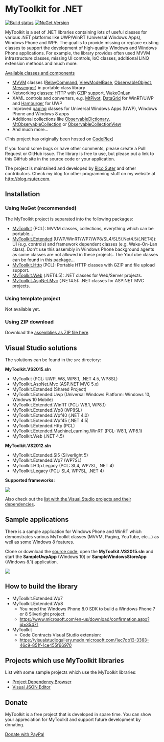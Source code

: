 # MyToolkit for .NET

[![Build status](https://ci.appveyor.com/api/projects/status/4oox3d156y9n6efp?svg=true)](https://ci.appveyor.com/project/rsuter/mytoolkit)
[![NuGet Version](https://badge.fury.io/nu/mytoolkit.svg)](https://www.nuget.org/packages?q=MyToolkit) 

MyToolkit is a set of .NET libraries containing lots of useful classes for various .NET platforms like UWP/WinRT (Universal Windows Apps), Windows Phone and WPF. The goal is to provide missing or replace existing classes to support the development of high-quality Windows and Windows Phone applications. For example, the library provides often used MVVM infrastructure classes, missing UI controls, IoC classes, additional LINQ extension methods and much more. 

[Available classes and components](https://github.com/MyToolkit/Core/wiki)

- [MVVM](https://github.com/MyToolkit/Core/wiki/MVVM-Overview) classes ([RelayCommand](https://github.com/MyToolkit/Core/wiki/RelayCommand), [ViewModelBase](https://github.com/MyToolkit/Core/wiki/ViewModelBase), [ObservableObject](https://github.com/MyToolkit/Core/wiki/ObservableObject), [Messenger](https://github.com/MyToolkit/Core/wiki/Messenger)) in portable class library 
- Networking classes: [HTTP](https://github.com/MyToolkit/Core/wiki/Http) with GZIP support,  WakeOnLan 
- XAML controls and converters, e.g. [MtPivot](https://github.com/MyToolkit/Core/wiki/MtPivot), [DataGrid](https://github.com/MyToolkit/Core/wiki/DataGrid) for WinRT/UWP and [Hamburger](https://github.com/MyToolkit/Core/wiki/Hamburger) for UWP
- Improved [paging](https://github.com/MyToolkit/Core/wiki/Paging-Overview) classes for Universal Windows Apps (UWP), Windows Phone and Windows 8 apps 
- Additional collections like [ObservableDictionary](https://github.com/MyToolkit/Core/wiki/ObservableDictionary),  [MtObservableCollection](https://github.com/MyToolkit/Core/wiki/MtObservableCollection) or [ObservableCollectionView](https://github.com/MyToolkit/Core/wiki/ObservableCollectionView) 
- And much more...

(This project has originally been hosted on [CodePlex](http://mytoolkit.codeplex.com))

If you found some bugs or have other comments, please create a Pull Request or GitHub issue. The library is free to use, but please put a link to this GitHub site in the source code or your application. 

The project is maintained and developed by [Rico Suter](http://rsuter.com) and other contributors. Check my blog for other programming stuff on my website at <http://blog.rsuter.com>. 

## Installation

### Using NuGet (recommended)

The MyToolkit project is separated into the following packages:

- [MyToolkit](https://nuget.org/packages/MyToolkit) (PCL): MVVM classes, collections, everything which can be portable... 
- [MyToolkit.Extended](https://nuget.org/packages/MyToolkit.Extended) (UWP/WinRT/WP7/WP8/SL4/SL5/.Net4.5/(.NET4)): UI (e.g. controls) and framework dependent classes (e.g. Wake-On-Lan class). Don't use this assembly in Windows Phone background agents as some classes are not allowed in these projects. The  YouTube classes can be found in this package... 
- [MyToolkit.Http](https://nuget.org/packages/MyToolkit.Http) (PCL): Portable  HTTP classes with GZIP and file upload support. 
- [MyToolkit.Web](https://nuget.org/packages/MyToolkit.Web) (.NET4.5): .NET classes for Web/Server projects. 
- [MyToolkit.AspNet.Mvc](https://nuget.org/packages/MyToolkit.AspNet.Mvc) (.NET4.5): .NET classes for ASP.NET MVC projects. 

### Using template project

Not available yet. 

### Using ZIP download

Download the [assemblies as ZIP file here](https://github.com/MyToolkit/Core/releases). 

## Visual Studio solutions

The solutions can be found in the `src` directory: 

**MyToolkit.VS2015.sln**

- MyToolkit (PCL: UWP, W8, WP8.1, .NET 4.5, WP8SL)
- MyToolkit.AspNet.Mvc (ASP.NET MVC 5.x)
- MyToolkit.Extended (Shared Project)
- MyToolkit.Extended.Uwp (Universal Windows Platform: Windows 10, Windows 10 Mobile)
- MyToolkit.Extended.WinRT (PCL: W8.1, WP8.1)
- MyToolkit.Extended.Wp8  (WP8SL)
- MyToolkit.Extended.Wpf40 (.NET 4.0)
- MyToolkit.Extended.Wpf45 (.NET 4.5)
- MyToolkit.Extended.Http (PCL)
- MyToolkit.Extended.MachineLearning.WinRT (PCL: W8.1, WP8.1)
- MyToolkit.Web (.NET 4.5)

**MyToolkit.VS2012.sln**

- MyToolkit.Extended.Sl5 (Silverlight 5)
- MyToolkit.Extended.Wp7 (WP7SL)
- MyToolkit.Http.Legacy (PCL: SL4, WP7SL, .NET 4)
- MyToolkit.Legacy (PCL: SL4, WP7SL, .NET 4)

**Supported frameworks:**

![](https://rawgit.com/MyToolkit/Core/master/docs/LibraryMatrix.png)

Also check out the [list with the Visual Studio projects and their dependencies](https://github.com/MyToolkit/Core/blob/master/docs/Dependencies.md). 

## Sample applications
There is a sample application for Windows Phone and WinRT which demonstrates various MyToolkit classes (MVVM, Paging, YouTube, etc...) as well as some Windows 8 features. 

Clone or download the [source code](https://github.com/MyToolkit/Core/tree/master), open the **MyToolkit.VS2015.sln** and start the **SampleUwpApp** (Windows 10) or **SampleWindowsStoreApp** (Windows 8.1) application. 

![](https://rawgit.com/MyToolkit/Core/master/docs/SampleWindowsStoreApp.png)

## How to build the library

- MyToolkit.Extended.Wp7
- MyToolkit.Extended.Wp8
    - You need the Windows Phone 8.0 SDK to build a Windows Phone 7 or 8 Silverlight project:
    - https://www.microsoft.com/en-us/download/confirmation.aspx?id=35471
- MyToolkit
    - Code Contracts Visual Studio extension: 
    - https://visualstudiogallery.msdn.microsoft.com/1ec7db13-3363-46c9-851f-1ce455f66970

## Projects which use MyToolkit libraries

List with some sample projects which use the MyToolkit libraries: 

- [Project Dependency Browser](http://projectdependencybrowser.org/)
- [Visual JSON Editor](http://visualjsoneditor.org/)

## Donate

MyToolkit is a free project that is developed in spare time. You can show your appreciation for MyToolkit and support future development by donating.

[Donate with PayPal](https://www.paypal.com/cgi-bin/webscr?cmd=_s-xclick&hosted_button_id=2P7BJZSVJPQWQ)
